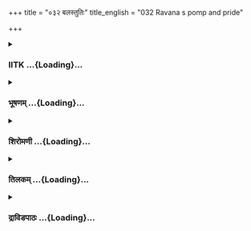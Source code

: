 +++
title = "०३२ बलस्तुतिः"
title_english = "032 Ravana s pomp and pride"

+++
<div caption="श्रीराम-हरिसीताराममूर्ति-घनपाठिभ्यां वचनम्" class="audioEmbed" src="https://archive.org/download/Ramayana-recitation-Sriram-harisItArAmamUrti-Ghanapaati-v2/Kanda_3/Kanda_3_ARK-032-Shoorpanakakrutha_Ravana_Bala_Stuthi.mp3"></div>

<div class="js_include collapsed" newlevelforh1="3" title="IITK" unfilled url="/purANam/rAmAyaNam/audIchya-pAThaH/iitk/3_araNyakANDam/04-sItApaharaNam/032_balastutiH.md">
<details><summary><h3>IITK ...{Loading}...</h3></summary>

Surpanakha meets Ravana at Lanka -- describes Rama, Sita and Lakshmana
to Ravana.



#### श्लोकः
##### मूलम्
ततश्शूर्पणखा दृष्ट्वा सहस्राणि चतुर्दश।  
हतान्येकेन रामेण रक्षसां भीमकर्मणाम्॥3.32.1॥  
दूषणं च खरं चैव हतं त्रिशिरसा सह।  
दृष्ट्वा पुनर्महानादं ननाद जलदो यथा॥3.32.2॥

##### शब्दार्थः
ततः thereafter, शूर्पणखा Surpanakha, एकेन alone, रामेण by Rama, भीमकर्मणाम् of terrible deeds, रक्षसाम् of demons चतुर्दशसहस्राणि fourteen thousand, हतानि killed, दृष्ट्वा after seeing, दूषणं च and Dusana, खरं चैव also Khara, त्रिशिरसा सह including Trisira, हतम् killed, दृष्ट्वा  seeing, पुनः again, जलदः यथा like a cloud, महानादम्  great noise, ननाद produced.

##### आङ्ग्लानुवादः
Seeing Dusana, Khara and also Trisira along with the fourteen thousand demon warriors of terrific performance killed by Rama, singlehanded, Surpanakha roared     like a cloud.



#### श्लोकः
##### मूलम्
सा दृष्ट्वा कर्म रामस्य कृतमन्यैस्सुदुष्करम्।  
जगाम परमोद्विग्ना लङ्कां रावणपालिताम्॥3.32.3॥

##### शब्दार्थः
सा she, अन्यैः by others, सुदुष्करम् very difficult to do, रामस्य Rama's, कृतम् done, कर्म deed, दृष्ट्वा after seeing, परमोद्विग्ना getting very scared, रावणपालिताम् a placed ruled by Ravana, लङ्काम् Lanka, जगाम went.

##### आङ्ग्लानुवादः
Seeing the performance of Rama which is very difficult for others, Surpanakha got scared and went to Lanka, ruled by Ravana.



#### श्लोकः
##### मूलम्
सा ददर्श विमानाग्रे रावणं दीप्ततेजसम्।  
उपोपविष्टं सचिवैर्मरुद्भिरिव वासवम्॥3.32.4॥

##### शब्दार्थः
सा Surpanakha, मरुद्भिः with Maruts, वासवम् इव like Indra, सचिवैः with ministers, उपोपविष्टम् seated, दीप्ततेजसम् shining brilliantly, रावणम् to Ravana, विमानाग्रे on top of the aerial chariot, ददर्श saw.

##### आङ्ग्लानुवादः
Surpanakha saw Ravana shining brilliantly, seated like Indra along with ministers and Maruts on top of the aerial chariot.



#### श्लोकः
##### मूलम्
आसीनं सूर्यसङ्काशे काञ्चने परमासने।  
रुक्मवेदिगतं प्राज्यं ज्वलन्तमिव पावकम्॥3.32.5॥

##### शब्दार्थः
सूर्यसङ्काशे radiating like the Sun, काञ्चने golden, परमासने on a magnificent seat, आसीनम् seated, रुक्मवेदिगतम् at the golden altar, प्राज्यम् ज्वलन्तम् blazing, पावकम् इव like fire.

##### आङ्ग्लानुवादः
Ravana, sitting on the magnificent golden seat on a golden altar looked radiant like the Sun or the blazing fire.



#### श्लोकः
##### मूलम्
देवगन्धर्वभूतानामृषीणां च महात्मनाम्।  
अजेयं समरे शूरं व्यात्ताननमिवान्तकम्॥3.32.6॥

##### शब्दार्थः
देवगन्धर्वभूतानाम् of gods, gandharvas, all living beings, महात्मनाम् of great sages, ऋषीणां च and seers, समरे in war, अजेयम् invincible, शूरम् warrior, व्यात्ताननम् wide open jaws, अन्तकम् इव like Yama, lord of death.

##### आङ्ग्लानुवादः
Invincible to gods, gandharvas, all living beings, great sages and seers, he was like Yama, lord of death with wide open jaws.



#### श्लोकः
##### मूलम्
देवासुरविमर्देषु वज्राशनिकृतव्रणम्।  
ऐरावतविषाणग्रैरुद्घृष्टकिणवक्षसम्॥3.32.7॥

##### शब्दार्थः
देवासुरविमर्देषु in encounter between gods and demons, वज्राशनिकृतव्रणम् wounded by missiles and thunderbolts,  ऐरावतविषाणाग्रैः by the tips of the tusks of elephant Airavata, उद्धृष्टकिणवक्षसम् marks of scars on the chest.

##### आङ्ग्लानुवादः
He had scars of wounds caused by the thunderbolt received in war between gods and demons, and marks of scars on his chest made by tips of the the tusks of elephant Airavata.



#### श्लोकः
##### मूलम्
विंशद्भुजं दशग्रीवं दर्शनीयपरिच्छदम्।  
विशालवक्षसं वीरं राजलक्षण शोभितम्॥3.32.8॥

##### शब्दार्थः
विंशद्भुजम् with twenty arms, दशग्रीवम् ten heads, दर्शनीयपरिच्छदम्  attractive attire, विशालवक्षसम् broadchested  वीरम् valiant , राजलक्षण शोभितम् with royal marks.

##### आङ्ग्लानुवादः
Valiant Ravana had an attractive appearance with beautiful dresses twenty arms,ten heads, a broad chest  and brilliant royal marks.



#### श्लोकः
##### मूलम्
स्निग्धवैडूर्यसङ्काशं तप्तकाञ्चनकुण्डलम्।  
सुभुजं शुक्लदशनं महास्यं पर्वतोपमम्॥3.32.9॥

##### शब्दार्थः
स्निग्धवैडूर्यसंकाशम् comparable to glittering vaiduryas, तप्तकाञ्चनकुण्डलम् wearing bright burnished golden earrings, सुभुजम्  strong arms, शुक्लदशनम् with white teeth, महास्यम्  wide mouth, पर्वतोपम् like a mountain.

##### आङ्ग्लानुवादः
Wearing burnished golden earrings, he looked bright like the glittering vaidurya. And with his wellformed arms, white teeth and  wide mouth, he looked like a mountain.



#### श्लोकः
##### मूलम्
विष्णुचक्रनिपातैश्च शतशो देवसंयुगे।  
अन्यैश्शस्त्रप्रहारैश्च महायुद्धेषु ताडितम्॥3.32.10॥

##### शब्दार्थः
देवसंयुगे while in war with gods, शतशः in hundreds  विष्णुचक्रनिपातैश्च hit with the wheel of Visnu, महायुद्धेषु in great wars, अन्यैः by others, शस्त्रप्रहारैश्च hit by several weapons, ताडितम्  
beaten.

##### आङ्ग्लानुवादः
He was hit by the wheel of Visnu for hundreds of times during great wars and beaten by other weapons.



#### श्लोकः
##### मूलम्
अहताङ्गं समस्तैश्च देवप्रहरणैस्तथा।  
अक्षोभ्याणां समुद्राणां क्षोभणं क्षिप्रकारिणम्॥3.32.11॥

##### शब्दार्थः
तथा so also, समस्तैः by all, देवप्रहरणैः with the striking weapons of gods, अहताङ्गम् one whose limbs are not hurt, अक्षोभ्याणाम् of the imperturbable, समुद्राणाम् of the seas, क्षोभणम् one who causes agitation, क्षिप्रकारिणम् quick in action.

##### आङ्ग्लानुवादः
Ravana whose body was not hurt by the weapons in war with gods, who could perturb even the imperturbable seas, was quick  in action.



#### श्लोकः
##### मूलम्
क्षेप्तारं पर्वतेन्द्राणां सुराणां च प्रमर्दनम्।  
उच्छेत्तारं च धर्माणां परदाराभिमर्शनम्॥3.32.12॥

##### शब्दार्थः
पर्वतेन्द्राणाम् of great mountains, क्षेप्तारम् who threw, सूराणां च of even gods, प्रमर्दनम् tormentor, धर्माणाम् of dharmas, उच्छेत्तारम् destroyer at the root, परदाराभिमर्शनम् one who casts evil eye on the wives of others.

##### आङ्ग्लानुवादः
(He was) one who could lift and throw great mountains, torment even gods, violate  dharma at the root, and cast an evil eye on the wives of others.



#### श्लोकः
##### मूलम्
सर्वदिव्यास्त्रयोक्तारं यज्ञविघ्नकरं सदा।  
पुरीं भोगवतीं प्राप्य पराजित्य च वासुकिम्॥3.32.13॥  
तक्षकस्य प्रियां भार्यां पराजित्य जहार यः।

##### शब्दार्थः
सर्वदिव्यास्त्रयोक्तारम् employ all divine weapons, सदा always, यज्ञविघ्नकरम् one who creates obstacles for sacrifices, यः such, भोगवतीम् to the city of  Bhogavati, पुरीम् city, प्राप्य  
having reached, वासुकिम् Vasuki the sepentking, पराजित्य च  having defeated, तक्षकस्य Takshaka's, प्रियाम् dear, भार्याम् wife, पराजित्य having defeated, जहार abducted.

##### आङ्ग्लानुवादः
He who could employ all divine weapons, disrupt sacrifices, had gone to the city of Bhogavati, defeated Vasuki and abducted the dear wife of Takshaka.



#### श्लोकः
##### मूलम्
कैलासपर्वतं गत्वा विजित्य नरवाहनम्।  
विमानं पुष्पकं तस्य कामगं वै जहार यः॥3.32.14॥

##### शब्दार्थः
यः such (Ravana), कैलासपर्वतम् mount Kailasa, गत्वा on going, नरवाहनम् Kubera, विजित्य having conquered, तस्य his, कामगम्  which can fly at the rider's desire, पुष्पकम् aerial chariot called Pushpaka, जहार took away forcibly.

##### आङ्ग्लानुवादः
Ravana went to mount Kailasa, conquered Kubera and took away forcibly his aerial chariot Pushpaka which can fly as per the rider's desire



#### श्लोकः
##### मूलम्
वनं चैत्ररथं दिव्यं नलिनीं नन्दनं वनम्।  
विनाशयति यः क्रोधाद्देवोद्यानानि वीर्यवान्॥3.32.15॥

##### शब्दार्थः
वीर्यवान् valiant, यः he was, चैत्ररथम् Chaitraratha, the garden of Kubera, वनम् garden, नलिनीम् lotuspond, नन्दनं वनम् pleasure garden of Indra, देवोद्यानानि gardens of gods, क्रोधात् with anguish, विनाशयति destroyed.

##### आङ्ग्लानुवादः
Out of anger he destroyed all the gardens of gods like Chitraratha of Kubera full of lotusponds and Nandana, the pleasuregarden of Indra.



#### श्लोकः
##### मूलम्
चन्द्रसूर्यौ महाभागावुत्तिष्ठन्तौ परन्तपौ।  
निवारयति बाहुभ्यां यश्शैलशिखरोपमः॥3.32.16॥

##### शब्दार्थः
परन्तपौ scorcher of enemies, शैलशिखरोपमः like the peak of a mountain, महाभागौ of great prowess, चन्द्रसूर्यौ Moon and Sun, बाहुभ्याम् with his arms, निवारयति  prevents, उत्तिष्ठन्तौ while they rise.

##### आङ्ग्लानुवादः
He was like the peak of a mountain. He could stop with his arms the great Moon and Sun from rising. He was a scorcher of enemies.



#### श्लोकः
##### मूलम्
दशवर्षसहस्राणि तपस्तप्वा महावने।  
पुरा स्वयंभुवे धीरश्शिरांस्युपजहार यः॥3.32.17॥

##### शब्दार्थः
धीरः steadfast, यः who, पुरा in the past, महावने in a dense forest, दशवर्षसहस्राणि ten thousand years, तपः penance, तप्त्वा after performing, स्वयंभुवे to the Creator,                                                                                                                                                                                               शिरांसि heads, उपजहार offered.

##### आङ्ग्लानुवादः
This steadfast Ravana who had in the past performed penance for ten thousand years in a dense forest offered his heads to the selfborn Brahma.



#### श्लोकः
##### मूलम्
देवदानवगन्धर्वपिशाचपतगोरगैः।  
अभयं यस्य सङ्ग्रामे मृत्युतो मानुषादृते॥3.32.18॥

##### शब्दार्थः
यस्य for whom, सङ्ग्रामे in war, मानुषात् ऋते except by humans, देवदानवगन्धर्वपिशाचपतगोरगैः by gods, demons, gandharvas, pisachas birds and snakes, मृत्युतः death, अभयम् fearless.

##### आङ्ग्लानुवादः
He was unafraid of death in the hands of gods or demons or gandharvas or pisachas or birds or snakes in war except humans.



#### श्लोकः
##### मूलम्
मन्त्रैरभिष्टुतं पुण्यमध्वरेषु द्विजातिभिः।  
हविर्धानेषु यस्सोममुपहन्ति महाबलः॥3.32.19॥

##### शब्दार्थः
महाबलः mighty, यः he, अध्वरेषु during sacrifices, हविर्धानेषु at places fit for offering oblations, द्विजातिभिः by brahmins, अभिष्टुतम् extracted, मन्त्रैः by chanting Vedic hymns, पुण्यम् sacred, सोमम् Soma juice, उपहन्ति made impure.

##### आङ्ग्लानुवादः
The mighty Ravana  defiled the sacred Soma juice, worthy of oblations, extracted by  
Brahmins by chanting mantras in scrifices.



#### श्लोकः
##### मूलम्
आप्तयज्ञहरं क्रूरं ब्रह्मघ्नं दुष्टचारिणम्।  
कर्कशं निरनुक्रोशं प्रजानामहिते रतम्॥3.32.20॥

##### शब्दार्थः
आप्तयज्ञहरम् a disrupter of sacrifices at the climax, क्रूरम् a cruel one, ब्रह्मघ्नम् destroyer of  brahmins, दुष्टचारिणम् one of ruthless conduct, कर्कशम् a harsh one, निरनुक्रोशम् a merciless one, प्रजानाम् towards people, अहिते against their welfare, रतम् involved.

##### आङ्ग्लानुवादः
He disrupted sacrifices at the final stage. He killed brahmins. He was ruthless, harsh, and  merciless. He was involved in activities against human welfare.



#### श्लोकः
##### मूलम्
रावणं सर्वभूतानां सर्वलोकभयावहम्।  
राक्षसी भ्रातरं शूरं सा ददर्श महाबलम्॥3.32.21॥

##### शब्दार्थः
सा that, राक्षसी demoness i, सर्वभूतानाम् of all beings, रावणम्  one who makes others cry, सर्वलोकभयावहम्  creates fear among all beings, शूरम् a valiant, महाबलम् very strong, भ्रातरम् brother, ददर्श saw.

##### आङ्ग्लानुवादः
That demoness , Surpanakha saw  her very strong,valiant brother Ravana who made all beings cry and created fear in all worlds



#### श्लोकः
##### मूलम्
तं दिव्यवस्त्राभरणं दिव्यमाल्योपशोभितम्।  
आसने सूपविष्टं च कालकालमिवोद्यतम्॥3.32.22॥

##### शब्दार्थः
दिव्यवस्त्राभरणम् resplendently attired and adorned with jewels, दिव्यमाल्योपशोभितम्  wearing beautiful garlands, आसने on the seat, सूपविष्टम् well seated, उद्यतम् on an elevated throne, कालकालमिव like death even to the lord of death, तम् him.

##### आङ्ग्लानुवादः
Resplendently attired, adorned with jewels, wearing beautiful gardlands, seated on a raised throne, he(Ravana) was like death to even the lord of death



#### श्लोकः
##### मूलम्
राक्षसेन्द्रं महाभागं पौलस्त्यकुलनन्दनम्। 3.32.23॥  
रावणं शत्रुहन्तारं मन्त्रिभिः परिवारितम्।  
अभिगम्याब्रवीद्वाक्यं राक्षसी भयविह्वला॥3.32.24॥

##### शब्दार्थः
राक्षसी demoness, भयविह्वला terrified, राक्षसेन्द्रम् lord of demons, महाभागम् of great prowess, पौलस्त्यकुलनन्दनम् delight of the Paulastya race, शत्रुहन्तारम् destroyer of enemies, मन्त्रिभिः by ministers, परिवारितम् surrounded, रावणम् Ravana, अभिगम्य   after reaching, वाक्यम् these words, अब्रवीत् said.

##### आङ्ग्लानुवादः
On reaching Ravana, the lord of demons, the delight of the Paulastya dynasty, and the destroyer of enemies surrounded by ministers, the terrified, Surpanakha said these wordsः



#### श्लोकः
##### मूलम्
तमब्रवीद्दीप्तविशाललोचनं प्रदर्शयित्वा भयमोहमूर्छिता।  
सुदारुणं वाक्यमभीतचारिणी महात्मना शूर्पणखा विरूपिता॥3.32.25॥

##### शब्दार्थः
अभीतचारिणी fearless wanderer, महात्मना great Lakshmana, विरूपिता disfigured, शूर्पणखा Surpanakha, भयमोहमूर्छिता overcome by fear, प्रदर्शयित्वा showing, दीप्तविशाललोचनम् of large, glittering eyes, तम् him, सुदारुणम् cruel, वाक्यम् these words, अब्रवीत् said.

##### आङ्ग्लानुवादः
Showing her body disfigured by great Lakshmana, Surpanakha, the fearless wanderer, overwhelmed with fear said these cruel words  to Ravana sitting with large, glittering eyesः  

#### समाप्तिः
 श्रीमद्रामायणे वाल्मीकीय आदिकाव्ये अरण्यकाण्डे द्वात्रिंशस्सर्गः॥  
Thus ends the thirtysecond sarga of Aranyakanda of the holy Ramayana the first epic composed by sage Valmiki.

</details>
</div>
<div class="js_include collapsed" newlevelforh1="3" title="भूषणम्" unfilled url="/purANam/rAmAyaNam/audIchya-pAThaH/TIkA/bhUShaNa_iitk/3_araNyakANDam/04-sItApaharaNam/032_balastutiH.md">
<details><summary><h3>भूषणम् ...{Loading}...</h3></summary>



ततः शूर्पणखी दृष्ट्वा सहस्राणि चतुर्दश ।  

हतान्येकेन रामेण रक्षसां भीमकर्मणाम्  ॥  ३।३२।१  ॥   

दूषणं च खरं चैव हतं त्रिशिरसा सह ।  

दृष्ट्वा पुनर्महानादं ननाद जलदो यथा  ॥  ३।३२।२  ॥   

तपोबाहुबलोपेतं सर्वभूतभयङ्करम् । यो हनिष्यति दुर्बुद्धिं रावणं सो ऽस्तु
मे मुदे  ॥  तत इति । शूर्पणखीत्यार्षो ङीषादिः । महानादमिति क्रियाविशेषणम्
 ॥  ३।३२।१,२  ॥   

  

सा दृष्ट्वा कर्म रामस्य कृतमन्यै सुदुष्करम् ।  

जगाम परमोद्विग्ना लङ्कां रावणपालिताम्  ॥  ३।३२।३  ॥   

कृतं कर्म पर्याप्तं कर्म । परमोद्विग्ना अत्यन्तभीता  ॥  ३।३२।३  ॥   

  

सा ददर्श विमानाग्रे रावणं दीप्ततेजसम् ।  

उपोपविष्टं सचिवैर्मरुद्भिरिव वासवम्  ॥  ३।३२।४  ॥   

विमानाग्रे पुष्पकविमानाग्रे । उपोपविष्टम् उपोपेत्येकनिपातः ।
उपनिविष्टमित्यर्थः । मरूद्भिः देवैः  ॥  ३।३२।४  ॥   

  

आसीनं सूर्यसङ्काशे काञ्चने परमासने ।  

रूक्मवेदिगतं प्राज्यं ज्वलन्तमिव पावकम्  ॥  ३।३२।५  ॥   

देवगन्धर्वभूतानामृषीणां च महात्मनाम् ।  

अजेयं समरे शूरं व्यात्ताननमिवान्तकम्  ॥  ३।३२।६  ॥   

रुक्मवेदिगतं हिरण्येष्टकाचितवेदिगतम् । तदुक्तमापस्तम्बेन "सावित्रं
स्वर्गकामश्चिन्वीत पञ्चाशीतिशतं हिरण्येष्टकाः" इत्यादिना । प्रभूतमाज्यं
यस्य तं प्राज्यम्, प्रभातेनाज्येन वर्धितमित्यर्थः । अत एव ज्वलन्तम्  ॥ 
३।३२।५,६  ॥   

  

देवासुरविमर्देषु वज्राशनिकृतव्रणम् ।  

ऐरावतविषाणाग्रैरुद्घृष्टकिणवक्षसम्  ॥  ३।३२।७  ॥   

विमर्देषु युद्धेषु वज्राशनिकृतव्रणमित्यनेन तदवध्यत्वमुक्तम् । उद्घृष्टम्
उल्लेखम् । भावे क्तः । तेन जातो यः किणः तदङ्कितवक्षसम्  ॥  ३।३२।७  ॥   

  

विंशद्भुजं दशग्रीवं दर्शनीयपरिच्छदम् ।  

विशालवक्षसं वीरं राजलक्षणशोभितम्  ॥  ३।३२।८  ॥   

विंशद्भुजं विंशतिभुजम् । दर्शनीयपरिच्छदं दर्शनीयच्छत्त्रचामरादिकम्  ॥ 
३।३२।८  ॥   

  

स्निग्धवैडूर्यसङ्काशं तप्तकाञ्जनकुण्डलम् ।  

सुभुजं शुक्लदशनं महास्यं पर्वातोपमम्  ॥  ३।३२।९  ॥   

स्निग्धवैडूर्यैः कान्तियुक्तवैडूर्यरत्नैः आभरणस्थैः सङ्काशं भासमानम् ।
सुभुजं दीर्घवृत्तभुजम्  ॥  ३।३२।९  ॥   

  

विष्णुचक्रनिपातैश्च शतशो देवसंयुगे ।  

अन्यैः शस्त्रप्रहारैश्च महायुद्धेषु ताडितम्  ॥  ३।३२।१०  ॥   

विष्णुचक्रनिपातैरित्यत्र ताडितमित्यनुषज्यते  ॥  ३।३२।१०  ॥   

  

आहताङ्गं समस्तैश्च देवप्रहरणैस्तथा ।  

अक्षोभ्याणां समुद्राणां क्षोभणं क्षिप्रकारिणम्  ॥  ३।३२।११  ॥   

क्षेप्तारं पर्वतेन्द्राणां सुराणां च प्रमर्दनम् ।  

उच्छेत्तारं च धर्माणां परदाराभिमर्शनम्  ॥  ३।३२।१२  ॥   

क्षोभणं क्षोभकर्तारम् । योक्तारं प्रयोक्तारम् । यज्ञेति ।
उच्छेत्तारमित्यत्र उच्छास्त्रवर्तित्वमुक्तम् । अत्र परयज्ञध्वंसकत्वम्  ॥ 
३।३२।११,१२  ॥   

  

सर्वदिव्यास्त्रयोक्तारं यज्ञविघ्नकरं सदा ।  

पुरीं भोगवतीं प्राप्य पराजित्य च वासुकिम्  ॥  ३।३२।१३  ॥   

भोगवतीं सर्पनगरीं पराजित्य बलात्कृत्येति यावत्  ॥  ३।३२।१३  ॥   

  

तक्षकस्य प्रित्यां भार्यां पराजित्य जहार यः ।  

कैलासपर्वतं गत्वा विजित्य नरवाहनम्  ॥  ३।३२।१४  ॥   

नरवाहनं कुबेरम्  ॥  ३।३२।१४।  ॥   

  

विमानं पुष्पकं तस्य कामगं वै जहार यः ।  

वनं चैत्ररथं दिव्यं नलिनीं नन्दनं वनम्  ॥  ३।३२।१५  ॥   

नलिनीं कुबेरस्य पुष्करिणीम् । नन्दनं वनम् इन्द्रोद्यानं देवोद्यानानि
नन्दनवनादन्यानि  ॥  ३।३२।१५  ॥   

  

विनाशयति यः क्रोधाद्देवोद्यानानि वीर्यावान् ।  

चन्द्रसूर्यौ महाभागावुत्तिष्ठन्तौ परन्तपौ  ॥  ३।३२।१६  ॥   

उत्तिष्ठन्तौ उद्यन्तौ  ॥  ३।३२।१६  ॥   

  

निवारयति बाहुभ्यां यः शैलशिखरोपमः ।  

दशवर्षसहस्राणि तपस्तप्त्वा महावने  ॥  ३।३२।१७  ॥   

उपजहार पूजोपकरणानि चकार  ॥  ३।३२।१७  ॥   

  

पुरा स्वयम्भुवे धीरः शिरांस्युपजहार यः ।  

देवदानवगन्धर्वपिशाचपतगोरगैः  ॥  ३।३२।१८  ॥   

अभयं यस्य सङ्ग्रमे मृत्युतो मानुषादृते ।  

मन्त्रैरभिष्टुतं पुण्यमध्वरेषु द्विजातिभिः  ॥  ३।३२।१९  ॥   

हविर्धानेषु यः सोममुपहन्ति महाबलः ।  

आप्तयज्ञहरं क्रूरं ब्रह्मघ्नं दुष्टचारिणम्  ॥  ३।३२।२०  ॥   

देवदानवेति देवादिभिः कर्तृभिः । मृत्युतः मृत्योः । षष्ठ्यर्थे तसिः ।
अभयं भयाभावः अस्तीति गम्यमानत्वादप्रयोगः । मनुष्यादृते मनुष्यं विना,
मनुष्यात्तु भयमस्तीत्यर्थः । अध्वरेषु यागेषु हविर्धानेषु सोमाभिषवशालासु
। मन्त्रैः प्रातरनुवाकग्रावस्तोत्रादिभिः करणैः । द्विजातिभिः कर्तृभिः ।
अभिष्टुतं क्षरितं सोमम् उपहन्ति होमकाले नाशयतीत्यर्थः । आप्तयज्ञहरम्
आप्तान् दक्षिणाकालं प्राप्तान् यज्ञान् हरतीति तथा  ॥  ३।३२।१८२०  ॥   

  

कर्कशं निरनुक्रोशं प्रजानामहिते रतम् ।  

रावणं सर्वभूतानां सर्वलोकभयावहम् ।  

राक्षसी भ्रातरं शूरं सा ददर्श महाबलम्  ॥  ३।३२।२१  ॥   

कर्कशं निर्दाक्षिण्यम् । निरनुक्रोशं निर्दयम् । रावणं रावकं सा ददर्श
महाबलमित्युपसंहारः, अतो न सर्गादिस्थेन ददर्शेतिपदेन पौनरुक्त्यम्  ॥ 
३।३२।२१  ॥   

  

तं दिव्यवस्त्राभरणं दिव्यमाल्योपशोभितम् ।  

आसने सूपविष्टं च कालकालमिवोद्यतम्  ॥  ३।३२।२२  ॥   

कालकालं मृत्योपरि मृत्युम् । उद्यतम् उद्युक्तम्  ॥  ३।३२।२२  ॥   

  

राक्षसेन्द्रं महाभागं पौलस्त्यकुलनन्दनम् ।  

रावणं शत्रुहन्तारं मन्त्रिभिः परिवारितम्  ॥  ३।३२।२३  ॥   

अभिगम्याब्रवीद्वाक्यं राक्षसी भयविह्वला  ॥  ३।३२।२४  ॥   

पौलस्त्यानां कुलं नन्दयतीति तथा  ॥  ३।३२।२३,२४  ॥   

  

तमब्रवीद्दीप्तविशाललोचनं प्रदर्शयित्वा भयमोहमूर्च्छिता ।  

सुदारुणं वाक्यमभीतचारिणी महात्मना शूर्पणखा विरूपिता  ॥  ३।३२।२५  ॥   

इत्यार्षे श्रीरामायणे वाल्मीकीये आदिकाव्ये श्रीमदारण्यकाण्डे द्वात्रिशं
सर्गः  ॥  ३२  ॥   

पुनः सर्गान्ते सङ्ग्रहश्लोकः तमिति । प्रदर्शयित्वा स्वकं वैरूप्यमिति
शेषः । विरूपितेत्युक्तेः अभीततया सर्वपुरुषेषु सर्वलोके चारो ऽस्या
अस्तीति सा  ॥  ३।३२।२५  ॥   

इति श्रीगोविन्दराजविरचिते श्रीरामायणभूषणे रत्नमेखलाख्याने
आरण्यकाण्डव्याख्याने द्वात्रिंशः सर्गः  ॥  ३२  ॥   



</details>
</div>
<div class="js_include collapsed" newlevelforh1="3" title="शिरोमणी" unfilled url="/purANam/rAmAyaNam/audIchya-pAThaH/TIkA/shiromaNI_iitk/3_araNyakANDam/04-sItApaharaNam/032_balastutiH.md">
<details><summary><h3>शिरोमणी ...{Loading}...</h3></summary>



मारीचोपदिष्टरावणकर्तृकस्वगृहगमनानन्तरकालिकं वृत्तान्तमाह--तत इत्यादिभिः
। जलदोपमा शूर्पणखा एकेन रामेण रक्षसां चतुर्दशसहस्राणि हतानि दृष्ट्वा
दूषणादिकं च हतं दृष्ट्वा ततस्तस्माद्धेतोः महानादं यथा भवति तथा ननाद
शोकसूचकशब्दं चकार । श्लोकद्वयमेकान्वयि  ॥  ३।३२।१२  ॥   

  

सेति । सा शूर्पणखा अन्यैः सुदुष्करं रामस्य कृतं कर्म दृष्ट्वा
रावणपालितां लङ्कां परमोद्विग्ना सती जगाम  ॥  ३।३२।३  ॥   

  

सेति । सा शूर्पणखा मरुद्भिर्देवैर्वासवमिन्द्रमिव सचिवैः उपोपविष्टं
दीप्ततेजसं रावणं विमानाग्रे ददर्श  ॥  ३।३२।४  ॥   

  

रावणं वर्णयन्नाह--आसीनमित्यादिभिः । काञ्चने स्वर्णनिर्मिते सूर्यसंकाशे
परमासने आसीनं रुक्मवेदिगतं हिरण्येष्टकाचितां वेदिप्राप्तां प्राज्यं
बह्वाज्यहोमवन्तमत एव पावकमिव ज्वलन्तम्  ॥  ३।३२।५  ॥   

  

देवादीनां समरे अजेयं व्यात्ताननं प्रसारितवदनमन्तकमिव घोरं भयङ्करम्  ॥ 
३।३२।६  ॥   

  

देवासुरविमर्देषु देवरक्षःसङ्ग्रामेषु वज्राशनिकृतव्रणं
मणिविशेषसंलग्नाशनिकृतव्रणविशिष्टम् ऐरावतविषाणाग्रैः ऐरावतदन्ताग्रभागैः
उत्कृष्टेन भेदनेन यः किणः दन्ताकारव्रणः तद्युक्तं वक्षो यस्य तम्  ॥ 
३।३२।७  ॥   

  

विंशद्भुजं विंशतिसंख्याकभुजविशिष्टं दशग्रीवं दशसंख्याकग्रीवाविशिष्टं
दर्शनीयाः परिच्छदाः छत्रचामरादयो यस्य तम्  ॥  ३।३२।८  ॥   

  

नद्धम् आभरणतया शरीरे संलग्नं यत् वैदूर्यमणिविशेषः तत्संकाशं
तद्वर्णसदृशवर्णविशिष्टं महास्यं बृहदाननविशिष्टम् । ऽस्निग्धवैदूर्य--ऽ
इति पाठो बहुलमिति भट्टाः  ॥  ३।३२।९  ॥   

  

देवसंयुगे महायुद्धेषु विष्णुमात्रसङ्ग्रामेषु च शतशो विष्णुचक्रनिपातैः
अन्यैश्चक्रभिन्नैः शस्त्रप्रहारैश्च ताडितम्  ॥  ३।३२।१०  ॥   

  

समस्तैः देवप्रहरणैः देवानामायुधैः आहताङ्गम् आहतानि ताडितानिन अङ्गानि
यस्य तम्, अक्षोभ्याणां क्षोभयितुमशक्यानां समुद्राणां क्षोभणं
क्षिप्रकारिणं झटिति सर्वकार्यप्रवर्तकम्  ॥  ३।३२।११  ॥   

  

धर्माणामुच्छेत्तारं निवर्तकमत एव परदाराभिमर्शनम्  ॥  ३।३२।१२  ॥   

  

सर्वदिव्यास्त्रयोक्तारं सर्वदिव्यास्त्राणां तत्प्रयोगाणां योक्तारं
कर्तारम्, यः भोगवतीं नागस्वामिकां पुरीं गत्वा वासुकिं पराजित्य तक्षकस्य
तक्षकं च पराजित्य तक्षकस्य प्रियां भार्यां जहार । तक्षकस्येत्युभयान्वयि
 ॥  ३।३२।१३  ॥   

  

कैलासं गत्वा नरवाहनं कुबेरं विजित्य कामगं तस्य पुष्पकं नाम विमानं यो
जहार  ॥  ३।३२।१४  ॥   

  

चैत्ररथं तत्संज्ञकं वनं कुबेरकाननं नलिनीं तदन्तर्वर्तिसरसीं च नन्दनं
तत्संज्ञकं वनमिन्द्रकाननं च देवोद्यानानि च यो निनाशयति  ॥  ३।३२।१५  ॥   

  

चन्द्रेति । शैलशिखरोपमो यःउत्तिष्ठन्तौ चन्द्रसूर्यौ बाहुभ्यां निवारयति
 ॥  ३।३२।१६  ॥   

  

दशवर्षसहस्राणि तपस्तप्त्वा स्वयम्भुवे ब्रह्मणे शिरांसि य उपजहार बलित्वेन
प्रापयामास  ॥  ३।३२।१७  ॥   

  

मानुषात् नित्यनराकृतिपरमात्मनः ऋते विना मृत्युतो मरणात् यस्याभयमत एव
देवादिभिश्चाभयम्  ॥  ३।३२।१८  ॥   

  

हविर्धानेषु सोमसवनकर्मविशिष्टेषु अध्वरेषु यागेषु द्विजातिभिः कर्तृभिः
मन्त्रैरभिष्टुतं सोमं चन्द्रमसं यो महाबलः उपहन्ति तम्  ॥  ३।३२।१९  ॥   

  

प्राप्तयज्ञहरम् आसन्नसमाप्तिकालिकयागविध्वंसकमत एव क्रूरकारिणम् अत एव
कर्कशम् अतिरूक्षम् अत एव निरनुक्रोशं दयारहितम् अत एव जनानामहिते रतम् अत
एव सर्वलोकभयावहं क्रूरं भ्रातरं रावणं राक्षसी सा शूर्पणखा ददर्श? ।
सार्धसप्तदशश्लोक एकान्वयी  ॥  ३।३२।२०२१  ॥   

  

तमिति । काले प्रलयसमये उद्यतं प्राप्तं प्रसिद्धं कालं महामृत्युमिव आसने
सूपविष्टं राक्षसेन्द्रं मन्त्रिभिः परिवारितं तं रावणम् उपगम्याब्रवीत् ।
सार्धश्लोकद्वयमेकान्वयि  ॥  ३।३२।२२२४  ॥   

  

तदेव भङ्ग्यन्तरेणाह--तमिति । दीप्ते प्रकाशिते विशाले लोचने यस्य तं रावणं
भयलोभमोहिता भयेन राक्षसविनाशजनितभीत्या लोभेन
अतिसुन्दररामविषयकप्राप्त्युत्कटेच्छया च मोहिता कर्तव्यविषयकाविवेकं
प्राप्ता अभीतचारिणी अभीताचरणशीला महात्मना विरूपिता शूर्पणखा
प्रदर्शयित्वा रामकृतं स्ववैरूप्यं प्रदर्श्य सुदारुणं वाक्यमब्रवीत्  ॥ 
३।३२।२५  ॥   

  

इति श्रीमद्वाल्मीकीयरामायणव्याख्याने रामायणशिरोमणावारण्यकाण्डे
द्वात्रिंशः सर्गः  ॥  ३।३२  ॥   

  



</details>
</div>
<div class="js_include collapsed" newlevelforh1="3" title="तिलकम्" unfilled url="/purANam/rAmAyaNam/audIchya-pAThaH/TIkA/tilaka_iitk/3_araNyakANDam/04-sItApaharaNam/032_balastutiH.md">
<details><summary><h3>तिलकम् ...{Loading}...</h3></summary>



तत इति  ॥  ३।३२।१  ॥   

  

महानादान्ननाद शोकादिति शेषः  ॥  ३।३२।२४  ॥   

  

रुक्मवेदिं प्राप्तं हिरण्येष्टकचितां वेदिं प्राप्तम् । प्राज्यं
भूर्याज्यहोमवन्तम् अत एव ज्वलन्तम्  ॥  ३।३२।५,६  ॥   

  

विमर्दो युद्धम् । वज्राशनिकृतव्रणामित्यनेन तदवध्यत्वमुक्तम् ।
ऐरावतदन्ताग्रैरुत्कृष्टं विलेखनं तेन जातो यः किणस्तदङ्कितवक्षसम्  ॥ 
३।३२।७  ॥   

  

परिच्छदश्छत्रचामरालङ्करणादीनि  ॥  ३।३२।८  ॥   

  

वैदूर्यं श्यामरक्तम् श्याममित्यन्ये ।
स्वशरीरनद्धवैदूर्यकान्तिसदृशशरीरकान्तिमित्यर्थः । "स्निग्धवैदूर्य" इति
पाठो बहुलम्  ॥  ३।३२।९,१०  ॥   

  

क्षोभणं क्षोभकर्तारम्  ॥  ३।३२।११,१२  ॥   

  

परदाराभिमर्शनं विवृणोति पुरीमिति  ॥  ३।३२।१३,१४  ॥   

  

नलिनीं चैत्ररथवनमध्यवर्तिनीं सरसीम्  ॥  ३।३२।१५  ॥   

  

उत्तिष्ठन्तावुदयन्तौ  ॥  ३।३२।१६,१७  ॥   

  

उपजहारोपहारत्वेन दत्तवान्  ॥  ३।३२।१८  ॥   

  

यस्य सङ्ग्रामे मृत्युतो ऽभयम् । मनुष्यातिरिक्ततो मरणभयहीन इत्यर्थः ।
मन्त्रैः प्रातरनुवाकग्रावस्तोत्रादिभिरभिष्टुतम्  ॥  ३।३२।१९  ॥   

  

सोमं हविर्धानेषु सोमाभषवशालासूपहन्ति नाशयति । प्राप्तान्दक्षिणाकालं
प्राप्तान्यज्ञान्हरति तम्  ॥  ३।३२।२०  ॥   

  

सर्वभूतानां रावणमाक्रोशशब्दकारिणम्  ॥  ३।३२।२१  ॥   

  

राक्षसी शूर्पणखा  ॥  ३।३२।२२  ॥   

  

काले प्रलयकाले पौलस्त्या राक्षसाः  ॥  ३।३२।२३,२४  ॥   

  

उपगम्याब्रवीदित्युक्तं तस्य विवरणम्-- तमिति । प्रदर्शयित्वा स्वकं
वैरुप्यमिति शेषः । भयं राक्षसवधेन रामजम् ।
लोभस्तत्सौन्दर्यात्तद्विषयस्ताभ्यां मोहिता । अभीतं यथा भवति तथा
सर्वलोकेषु चरति तच्छीला  ॥  ३।३२।२५  ॥   

  

इति श्रीरामाभिरामे श्रीरामीये रामायणतिलके वाल्मीकीय आदिकाव्ये
ऽरण्यकाण्डे द्वात्रिंशः सर्गः  ॥  ३।३२  ॥   

  



</details>
</div>
<div class="js_include collapsed" newlevelforh1="3" title="द्राविडपाठः" unfilled url="/purANam/rAmAyaNam/drAviDapAThaH/3_araNyakANDam/04-sItApaharaNam/032_balastutiH.md">
<details><summary><h3>द्राविडपाठः ...{Loading}...</h3></summary>


ततः शूर्पणखी दृष्ट्वा सहस्राणि चतुर्दश।  
हतान्येकेन रामेण रक्षसां भीमकर्मणाम् ॥ 3.32.1 ॥   
दूषणं च खरं चैव हतं त्रिशिरसा सह।  
दृष्ट्वा पुनर्महानादं ननाद जलदो यथा ॥ 3.32.2 ॥   
सा दृष्ट्वा कर्म रामस्य कृतमन्यै सुदुष्करम्।  
जगाम परमोद्विग्ना लङ्कां रावणपालिताम् ॥ 3.32.3 ॥   
सा ददर्श विमानाग्रे रावणं दीप्ततेजसम्।  
उपोपविष्टं सचिवैर्मरुद्भिरिव वासवम् ॥ 3.32.4 ॥   
आसीनं सूर्यसङ्काशे काञ्चने परमासने।  
रूक्मवेदिगतं प्राज्यं ज्वलन्तमिव पावकम् ॥ 3.32.5 ॥   
देवगन्धर्वभूतानामृषीणां च महात्मनाम्।  
अजेयं समरे शूरं व्यात्ताननमिवान्तकम् ॥ 3.32.6 ॥   
देवासुरविमर्देषु वज्राशनिकृतव्रणम्।  
ऐरावतविषाणाग्रैरुद्घृष्टकिणवक्षसम् ॥ 3.32.7 ॥   
विंशद्भुजं दशग्रीवं दर्शनीयपरिच्छदम्।  
विशालवक्षसं वीरं राजलक्षणशोभितम् ॥ 3.32.8 ॥   
स्निग्धवैडूर्यसङ्काशं तप्तकाञ्जनकुण्डलम्।  
सुभुजं शुक्लदशनं महास्यं पर्वातोपमम् ॥ 3.32.9 ॥   
विष्णुचक्रनिपातैश्च शतशो देवसंयुगे।  
अन्यैः शस्त्रप्रहारैश्च महायुद्धेषु ताडितम् ॥ 3.32.10 ॥   
आहताङ्गं समस्तैश्च देवप्रहरणैस्तथा।  
अक्षोभ्याणां समुद्राणां क्षोभणं क्षिप्रकारिणम् ॥ 3.32.11 ॥   
क्षेप्तारं पर्वतेन्द्राणां सुराणां च प्रमर्दनम्।  
उच्छेत्तारं च धर्माणां परदाराभिमर्शनम् ॥ 3.32.12 ॥   
सर्वदिव्यास्त्रयोक्तारं यज्ञविघ्नकरं सदा।  
पुरीं भोगवतीं प्राप्य पराजित्य च वासुकिम् ॥ 3.32.13 ॥   
तक्षकस्य प्रित्यां भार्यां पराजित्य जहार यः।  
कैलासपर्वतं गत्वा विजित्य नरवाहनम् ॥ 3.32.14 ॥   
विमानं पुष्पकं तस्य कामगं वै जहार यः।  
वनं चैत्ररथं दिव्यं नलिनीं नन्दनं वनम् ॥ 3.32.15 ॥   
विनाशयति यः क्रोधाद्देवोद्यानानि वीर्यावान्।  
चन्द्रसूर्यौ महाभागावुत्तिष्ठन्तौ परन्तपौ ॥ 3.32.16 ॥   
निवारयति बाहुभ्यां यः शैलशिखरोपमः।  
दशवर्षसहस्राणि तपस्तप्त्वा महावने ॥ 3.32.17 ॥   
पुरा स्वयम्भुवे धीरः शिरांस्युपजहार यः।  
देवदानवगन्धर्वपिशाचपतगोरगैः ॥ 3.32.18 ॥   
अभयं यस्य सङ्ग्रमे मृत्युतो मानुषादृते।  
मन्त्रैरभिष्टुतं पुण्यमध्वरेषु द्विजातिभिः ॥ 3.32.19 ॥   
हविर्धानेषु यः सोममुपहन्ति महाबलः।  
आप्तयज्ञहरं क्रूरं ब्रह्मघ्नं दुष्टचारिणम् ॥ 3.32.20 ॥   
रावणं सर्वभूतानां सर्वलोकभयावहम्।  
राक्षसी भ्रातरं शूरं सा ददर्श महाबलम् ॥ 3.32.21 ॥   
तं दिव्यवस्त्राभरणं दिव्यमाल्योपशोभितम्।  
आसने सूपविष्टं च कालकालमिवोद्यतम् ॥ 3.32.22 ॥   
राक्षसेन्द्रं महाभागं पौलस्त्यकुलनन्दनम्।  
रावणं शत्रुहन्तारं मन्त्रिभिः परिवारितम् ॥ 3.32.23 ॥   
अभिगम्याब्रवीद्वाक्यं राक्षसी भयविह्वला ॥ 3.32.24 ॥   
तमब्रवीद्दीप्तविशाललोचनं प्रदर्शयित्वा भयमोहमूर्च्छिता।  
सुदारुणं वाक्यमभीतचारिणी महात्मना शूर्पणखा विरूपिता ॥ 3.32.25 ॥   

</details>
</div>
